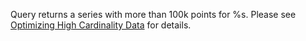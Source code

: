 Query returns a series with more than 100k points for %s. Please see [Optimizing 
High Cardinality Data](https://docs.wavefront.com/cardinality.html#optimizing-high-cardinality-data) for details.